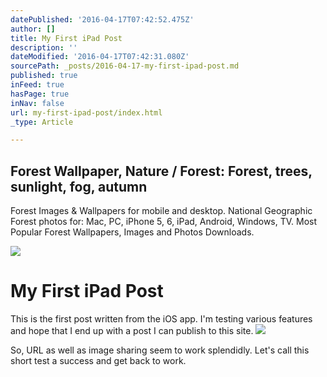 ```yaml
---
datePublished: '2016-04-17T07:42:52.475Z'
author: []
title: My First iPad Post
description: ''
dateModified: '2016-04-17T07:42:31.080Z'
sourcePath: _posts/2016-04-17-my-first-ipad-post.md
published: true
inFeed: true
hasPage: true
inNav: false
url: my-first-ipad-post/index.html
_type: Article

---
```

<article style=""><h1>Forest Wallpaper, Nature / Forest: Forest, trees, sunlight, fog, autumn</h1><p>Forest Images &amp; Wallpapers for mobile and desktop. National Geographic Forest photos for: Mac, PC, iPhone 5, 6, iPad, Android, Windows, TV. Most Popular Forest Wallpapers, Images and Photos Downloads.</p><img src="http://wallpapershome.com/images/pages/pic_h/5726.jpg" /></article>

# My First iPad Post

This is the first post written from the iOS app. I'm testing various features and hope that I end up with a post I can publish to this site.
![](https://the-grid-user-content.s3-us-west-2.amazonaws.com/993739e6-0c11-49a3-929d-4f54ee3fdae4.jpg)

So, URL as well as image sharing seem to work splendidly. Let's call this short test a success and get back to work.